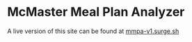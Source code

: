 # McMaster Meal Plan Analyzer

A live version of this site can be found at [mmpa-v1.surge.sh](http://mmpa-v1.surge.sh/)
